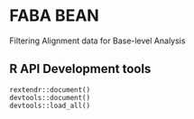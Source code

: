 # FABA BEAN

Filtering Alignment data for Base-level Analysis

## R API Development tools

```{r}
rextendr::document()
devtools::document()
devtools::load_all()
```
